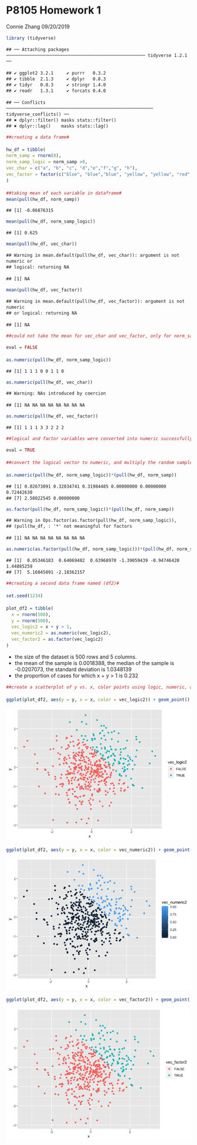 P8105 Homework 1
================
Connie Zhang
09/20/2019

``` r
library (tidyverse)
```

    ## ── Attaching packages ───────────────────────────────────────────────────── tidyverse 1.2.1 ──

    ## ✔ ggplot2 3.2.1     ✔ purrr   0.3.2
    ## ✔ tibble  2.1.3     ✔ dplyr   0.8.3
    ## ✔ tidyr   0.8.3     ✔ stringr 1.4.0
    ## ✔ readr   1.3.1     ✔ forcats 0.4.0

    ## ── Conflicts ──────────────────────────────────────────────────────── tidyverse_conflicts() ──
    ## ✖ dplyr::filter() masks stats::filter()
    ## ✖ dplyr::lag()    masks stats::lag()

``` r
##creating a data frame#

hw_df = tibble(
norm_samp = rnorm(8),
norm_samp_logic = norm_samp >0,
vec_char = c("a", "b", "c", "d","e","f","g", "h"),
vec_factor = factor(c("blue", "blue","blue", "yellow", "yellow", "red","red", "red"))
)

##taking mean of each variable in dataframe#
mean(pull(hw_df, norm_samp))
```

    ## [1] -0.06876315

``` r
mean(pull(hw_df, norm_samp_logic))
```

    ## [1] 0.625

``` r
mean(pull(hw_df, vec_char))
```

    ## Warning in mean.default(pull(hw_df, vec_char)): argument is not numeric or
    ## logical: returning NA

    ## [1] NA

``` r
mean(pull(hw_df, vec_factor))
```

    ## Warning in mean.default(pull(hw_df, vec_factor)): argument is not numeric
    ## or logical: returning NA

    ## [1] NA

``` r
##could not take the mean for vec_char and vec_factor, only for norm_samp and norm_samp_logic#
```

``` r
eval = FALSE

as.numeric(pull(hw_df, norm_samp_logic))
```

    ## [1] 1 1 1 0 0 1 1 0

``` r
as.numeric(pull(hw_df, vec_char))
```

    ## Warning: NAs introduced by coercion

    ## [1] NA NA NA NA NA NA NA NA

``` r
as.numeric(pull(hw_df, vec_factor))
```

    ## [1] 1 1 1 3 3 2 2 2

``` r
##logical and factor variables were converted into numeric successfully. character cannot be converted into numeric, therefore unable to take the mean. logical variable converted (true" to 1, "false" to 0). different factor levels were converted to numbers and the mean was able to be taken (blue became 1, yellow became 3, red became 2)
```

``` r
eval = TRUE

##convert the logical vector to numeric, and multiply the random sample by the result, converting the logical vector to a factor, and multiply the random sample by the result, and convert the logical vector to a factor and then convert the result to numeric, and multiply the random sample by the result ##

as.numeric(pull(hw_df, norm_samp_logic))*(pull(hw_df, norm_samp))
```

    ## [1] 0.02673091 0.32034741 0.31984485 0.00000000 0.00000000 0.72442630
    ## [7] 2.58022545 0.00000000

``` r
as.factor(pull(hw_df, norm_samp_logic))*(pull(hw_df, norm_samp))
```

    ## Warning in Ops.factor(as.factor(pull(hw_df, norm_samp_logic)),
    ## (pull(hw_df, : '*' not meaningful for factors

    ## [1] NA NA NA NA NA NA NA NA

``` r
as.numeric(as.factor(pull(hw_df, norm_samp_logic)))*(pull(hw_df, norm_samp))
```

    ## [1]  0.05346183  0.64069482  0.63968970 -1.39059439 -0.94746420  1.44885259
    ## [7]  5.16045091 -2.18362157

``` r
##creating a second data frame named (df2)# 

set.seed(1234)

plot_df2 = tibble(
  x = rnorm(500),
  y = rnorm(500),
  vec_logic2 = x + y > 1,
  vec_numeric2 = as.numeric(vec_logic2),
  vec_factor2 = as.factor(vec_logic2)
)
```

  - the size of the dataset is 500 rows and 5 columns.
  - the mean of the sample is 0.0018388, the median of the sample is
    -0.0207073, the standard deviation is 1.0348139
  - the proportion of cases for which x + y \> 1 is
0.232

<!-- end list -->

``` r
##create a scatterplot of y vs. x, color points using logic, numeric, and factor variables#

ggplot(plot_df2, aes(y = y, x = x, color = vec_logic2)) + geom_point()
```

![](p8105hw_1_cz2540_files/figure-gfm/problem2%20scatterplot-1.png)<!-- -->

``` r
ggplot(plot_df2, aes(y = y, x = x, color = vec_numeric2)) + geom_point()
```

![](p8105hw_1_cz2540_files/figure-gfm/problem2%20scatterplot-2.png)<!-- -->

``` r
ggplot(plot_df2, aes(y = y, x = x, color = vec_factor2)) + geom_point()
```

![](p8105hw_1_cz2540_files/figure-gfm/problem2%20scatterplot-3.png)<!-- -->
